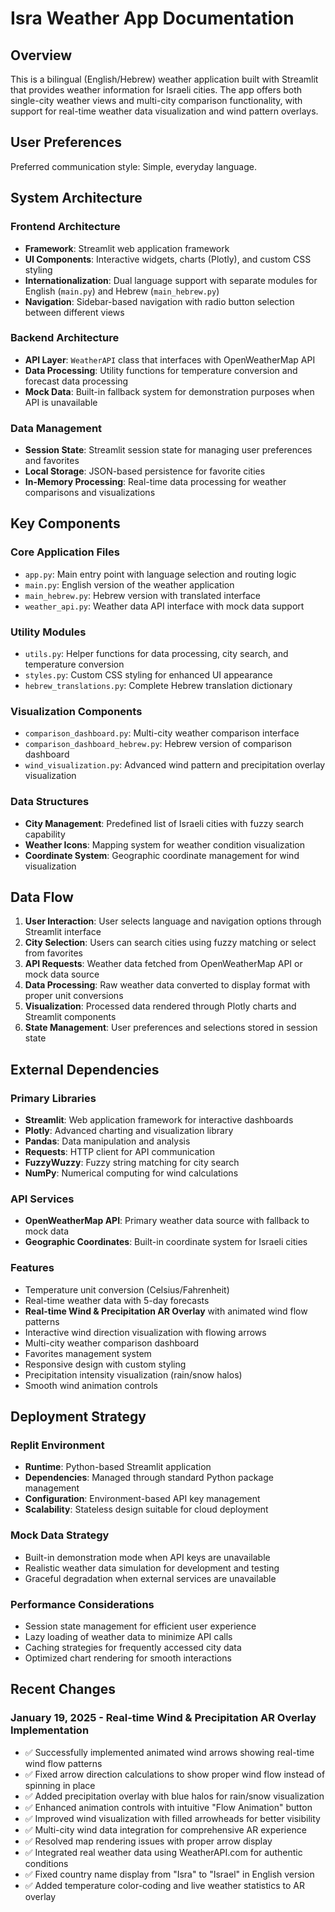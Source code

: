 # Isra Weather App Documentation

## Overview

This is a bilingual (English/Hebrew) weather application built with Streamlit that provides weather information for Israeli cities. The app offers both single-city weather views and multi-city comparison functionality, with support for real-time weather data visualization and wind pattern overlays.

## User Preferences

Preferred communication style: Simple, everyday language.

## System Architecture

### Frontend Architecture
- **Framework**: Streamlit web application framework
- **UI Components**: Interactive widgets, charts (Plotly), and custom CSS styling
- **Internationalization**: Dual language support with separate modules for English (`main.py`) and Hebrew (`main_hebrew.py`)
- **Navigation**: Sidebar-based navigation with radio button selection between different views

### Backend Architecture
- **API Layer**: `WeatherAPI` class that interfaces with OpenWeatherMap API
- **Data Processing**: Utility functions for temperature conversion and forecast data processing
- **Mock Data**: Built-in fallback system for demonstration purposes when API is unavailable

### Data Management
- **Session State**: Streamlit session state for managing user preferences and favorites
- **Local Storage**: JSON-based persistence for favorite cities
- **In-Memory Processing**: Real-time data processing for weather comparisons and visualizations

## Key Components

### Core Application Files
- `app.py`: Main entry point with language selection and routing logic
- `main.py`: English version of the weather application
- `main_hebrew.py`: Hebrew version with translated interface
- `weather_api.py`: Weather data API interface with mock data support

### Utility Modules
- `utils.py`: Helper functions for data processing, city search, and temperature conversion
- `styles.py`: Custom CSS styling for enhanced UI appearance
- `hebrew_translations.py`: Complete Hebrew translation dictionary

### Visualization Components
- `comparison_dashboard.py`: Multi-city weather comparison interface
- `comparison_dashboard_hebrew.py`: Hebrew version of comparison dashboard
- `wind_visualization.py`: Advanced wind pattern and precipitation overlay visualization

### Data Structures
- **City Management**: Predefined list of Israeli cities with fuzzy search capability
- **Weather Icons**: Mapping system for weather condition visualization
- **Coordinate System**: Geographic coordinate management for wind visualization

## Data Flow

1. **User Interaction**: User selects language and navigation options through Streamlit interface
2. **City Selection**: Users can search cities using fuzzy matching or select from favorites
3. **API Requests**: Weather data fetched from OpenWeatherMap API or mock data source
4. **Data Processing**: Raw weather data converted to display format with proper unit conversions
5. **Visualization**: Processed data rendered through Plotly charts and Streamlit components
6. **State Management**: User preferences and selections stored in session state

## External Dependencies

### Primary Libraries
- **Streamlit**: Web application framework for interactive dashboards
- **Plotly**: Advanced charting and visualization library
- **Pandas**: Data manipulation and analysis
- **Requests**: HTTP client for API communication
- **FuzzyWuzzy**: Fuzzy string matching for city search
- **NumPy**: Numerical computing for wind calculations

### API Services
- **OpenWeatherMap API**: Primary weather data source with fallback to mock data
- **Geographic Coordinates**: Built-in coordinate system for Israeli cities

### Features
- Temperature unit conversion (Celsius/Fahrenheit)
- Real-time weather data with 5-day forecasts
- **Real-time Wind & Precipitation AR Overlay** with animated wind flow patterns
- Interactive wind direction visualization with flowing arrows
- Multi-city weather comparison dashboard
- Favorites management system
- Responsive design with custom styling
- Precipitation intensity visualization (rain/snow halos)
- Smooth wind animation controls

## Deployment Strategy

### Replit Environment
- **Runtime**: Python-based Streamlit application
- **Dependencies**: Managed through standard Python package management
- **Configuration**: Environment-based API key management
- **Scalability**: Stateless design suitable for cloud deployment

### Mock Data Strategy
- Built-in demonstration mode when API keys are unavailable
- Realistic weather data simulation for development and testing
- Graceful degradation when external services are unavailable

### Performance Considerations
- Session state management for efficient user experience
- Lazy loading of weather data to minimize API calls
- Caching strategies for frequently accessed city data
- Optimized chart rendering for smooth interactions

## Recent Changes

### January 19, 2025 - Real-time Wind & Precipitation AR Overlay Implementation
- ✅ Successfully implemented animated wind arrows showing real-time wind flow patterns
- ✅ Fixed arrow direction calculations to show proper wind flow instead of spinning in place
- ✅ Added precipitation overlay with blue halos for rain/snow visualization
- ✅ Enhanced animation controls with intuitive "Flow Animation" button
- ✅ Improved wind visualization with filled arrowheads for better visibility
- ✅ Multi-city wind data integration for comprehensive AR experience
- ✅ Resolved map rendering issues with proper arrow display
- ✅ Integrated real weather data using WeatherAPI.com for authentic conditions
- ✅ Fixed country name display from "Isra" to "Israel" in English version
- ✅ Added temperature color-coding and live weather statistics to AR overlay
